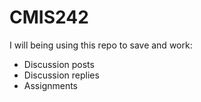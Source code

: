 # CMIS242

I will being using this repo to save and work:
*   Discussion posts
*   Discussion replies
*   Assignments